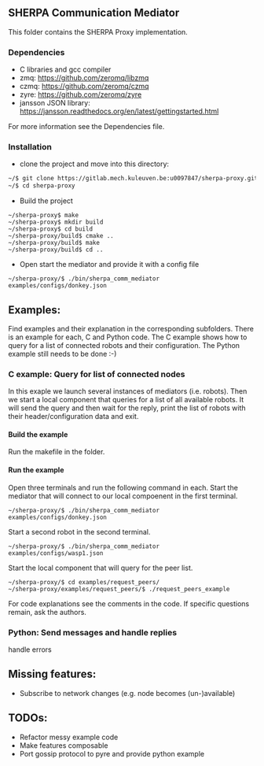## SHERPA Communication Mediator

This folder contains the SHERPA Proxy implementation.

### Dependencies
- C libraries and gcc compiler
- zmq: https://github.com/zeromq/libzmq
- czmq: https://github.com/zeromq/czmq
- zyre: https://github.com/zeromq/zyre
- jansson JSON library: https://jansson.readthedocs.org/en/latest/gettingstarted.html

For more information see the Dependencies file.

### Installation
- clone the project and move into this directory:
```sh
~/$ git clone https://gitlab.mech.kuleuven.be:u0097847/sherpa-proxy.git
~/$ cd sherpa-proxy
```


- Build the project

```
~/sherpa-proxy$ make
~/sherpa-proxy$ mkdir build
~/sherpa-proxy$ cd build
~/sherpa-proxy/build$ cmake ..
~/sherpa-proxy/build$ make
~/sherpa-proxy/build$ cd ..
```

- Open start the mediator and provide it with a config file

```
~/sherpa-proxy/$ ./bin/sherpa_comm_mediator examples/configs/donkey.json
```

## Examples:
Find examples and their explanation in the corresponding subfolders. There is an example for each, C and Python code. The C example shows how to query for a list of connected robots and their configuration. The Python example still needs to be done :-)

### C example: Query for list of connected nodes
In this exaple we launch several instances of mediators (i.e. robots). Then we start a local component that queries for a list of all available robots. It will send the query and then wait for the reply, print the list of robots with their header/configuration data and exit.

#### Build the example
Run the makefile in the folder.

#### Run the example
Open three terminals and run the following command in each.
Start the mediator that will connect to our local compoenent in the first terminal.

```
~/sherpa-proxy/$ ./bin/sherpa_comm_mediator examples/configs/donkey.json
```
Start a second robot in the second terminal.
```
~/sherpa-proxy/$ ./bin/sherpa_comm_mediator examples/configs/wasp1.json
```
Start the local component that will query for the peer list.
```
~/sherpa-proxy/$ cd examples/request_peers/
~/sherpa-proxy/examples/request_peers/$ ./request_peers_example
```
For code explanations see the comments in the code. If specific questions remain, ask the authors. 


### Python: Send messages and handle replies

handle errors



## Missing features:
* Subscribe to network changes (e.g. node becomes (un-)available)

## TODOs:
* Refactor messy example code
* Make features composable
* Port gossip protocol to pyre and provide python example
